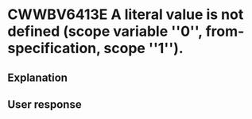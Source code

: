 # CWWBV6413E A literal value is not defined (scope variable ''0'', from-specification, scope ''1'').

## Explanation

## User response